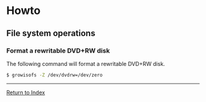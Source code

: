 # Howto

## File system operations

### Format a rewritable DVD+RW disk

The following command will format a rewritable DVD+RW disk.

```bash
$ growisofs -Z /dev/dvdrw=/dev/zero
```

---
[Return to Index](../README.md)
